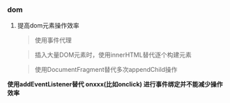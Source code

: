 ### dom

1. 提高dom元素操作效率
   > 使用事件代理 

   > 插入大量DOM元素时，使用innerHTML替代逐个构建元素

   > 使用DocumentFragment替代多次appendChild操作

**使用addEventListener替代 onxxx(比如onclick) 进行事件绑定并不能减少操作效率**

